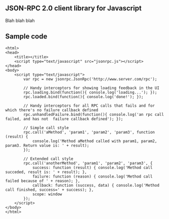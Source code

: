 JSON-RPC 2.0 client library for Javascript
------------------------------------------

Blah blah blah

Sample code
-----------

	<html>
	<head>
		<title></title>
		<script type="text/javascript" src="jsonrpc.js"></script>
	</head>
	<body>
		<script type="text/javascript">
			var rpc = new jsonrpc.JsonRpc('http://www.server.com/rpc');
			
			// Handy interceptors for showing loading feedback in the UI
			rpc.loading.bind(function(){ console.log('loading...'); });
			rpc.loaded.bind(function(){ console.log('done!'); });
			
			// Handy interceptors for all RPC calls that fails and for which there's no failure callback defined
			rpc.unhandledFailure.bind(function(){ console.log('an rpc call failed, and has not  failure callback defined'); });
			
			// Simple call style
			rpc.call('aMethod', 'param1', 'param2', 'param3', function (result) {
				console.log('Method aMethod called with param1, param2, param3. Return value is: ' + result);
			});
			
			// Extended call style
			rpc.call('anotherMethod', 'param1', 'param2', 'param3', {
				success: function (result) { console.log('Method call succeded, result is: ' + result); },
				failure: function (reason) { console.log('Method call failed because of ' + reason); },
				callback: function (success, data) { console.log('Method call finished, success=' + success); },
				scope: window
			});
		</script>
	</body>
	</html>
